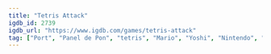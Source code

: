```yaml
---
title: "Tetris Attack"
igdb_id: 2739
igdb_url: "https://www.igdb.com/games/tetris-attack"
tag: ["Port", "Panel de Pon", "tetris", "Mario", "Yoshi", "Nintendo", "Intelligent Systems Co., Ltd.", "Nintendo R&D1", "Playtronic", "Puzzle", "Single player", "Multiplayer", "Split screen", "Side view", "Action", "Kids"]
---
```

